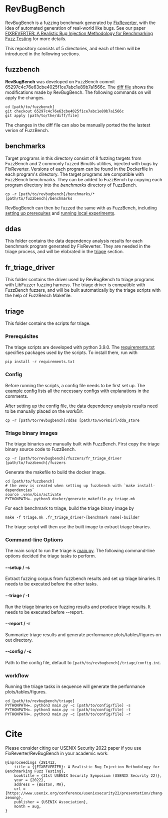 # RevBugBench
RevBugBench is a fuzzing benchmark generated by [FixReverter](https://github.com/SlaterLatiao/FixReverter),
with the idea of automated generation of real-world like bugs. 
See our paper [FIXREVERTER: A Realistic Bug Injection Methodology for Benchmarking Fuzz Testing](https://www.usenix.org/conference/usenixsecurity22/presentation/zhang-zenong) for more details.

This repository consists of 5 directories, and each of them will be introduced in the following sections.

## fuzzbench
**RevBugBench** was developed on FuzzBench commit 65297c4c76e63cbe4025f1ce7abc1e89b7a1566c. 
The [diff file](/fuzzbench/revbugbench.patch) shows the modifications made by RevBugBench. 
The following commands on will apply the changes.
```
cd [path/to/fuzzbench]
git checkout 65297c4c76e63cbe4025f1ce7abc1e89b7a1566c
git apply [path/to/the/diff/file]
```
The changes in the diff file can also be manually ported the the lastest verion of FuzzBench.

## benchmarks
Target programs in this directory consist of 8 fuzzing targets from FuzzBench and 2 commonly fuzzed Binutils utilities, 
injected with bugs by FixReverter. 
Versions of each program can be found in the Dockerfile in each program's directory. 
The target programs are compatible with FuzzBench benchmarks.
They can be added to FuzzBench by copying each program directory into the _benchmarks_ directory of FuzzBench.
```
cp -r [path/to/revbugbench]/benchmarks/* [path/to/fuzzbench]/benchmarks
```
RevBugBench can then be fuzzed the same with as FuzzBench, including 
[setting up prerequites](https://google.github.io/fuzzbench/getting-started/prerequisites/) and 
[running local experiments](https://google.github.io/fuzzbench/running-a-local-experiment).

## ddas
This folder contains the data dependency analysis results for each benchmark program generated by FixReverter.
They are needed in the triage process, and will be elobrated in the [triage](##triage) section.

## fr_triage_driver
This folder contains the driver used by RevBugBench to triage programs with LibFuzzer fuzzing harness.
The triage driver is compatible with FuzzBench fuzzers, and will be built automatically by the triage scripts with the help of FuzzBench Makefile.


## triage
This folder contains the scripts for triage.

### Prerequisites
The triage scripts are developed with python 3.9.0. The [requirements.txt](/triage/requirements.txt) specifies packages used by the scripts. To install them, run with
```
pip install -r requirements.txt
```
### Config
Before running the scripts, a config file needs to be first set up.
The [example config](/triage/config.ini) lists all the necessary configs with explanations in the comments.

After setting up the config file, the data dependency analysis results need to be manually placed on the _workDir_.

```
cp -r [path/to/revbugbench]/ddas [path/to/workDir]/dda_store
```
### Triage binary images
The triage binaries are manually built with FuzzBench. First copy the triage binary source code to FuzzBench.
```
cp -r [path/to/revbugbench]/fuzzers/fr_triage_driver [path/to/fuzzbench]/fuzzers
```
Generate the makefile to build the docker image.
```
cd [path/to/fuzzbench]
# the venv is created when setting up fuzzbench with `make install-dependencies`
source .venv/bin/activate
PYTHONPATH=. python3 docker/generate_makefile.py triage.mk
```
For each benchmark to triage, build the triage binary image by
```
make -f triage.mk .fr_triage_driver-[benchmark name]-builder
```
The triage script will then use the built image to extract triage binaries.

### Command-line Options
The main script to run the triage is [main.py](/triage/main.py).
The following command-line options decided the triage tasks to perform.
#### --setup / -s
Extract fuzzing corpus from fuzzbench results and set up triage binaries.
It needs to be executed before the other tasks.
#### --triage / -t
Run the triage binaries on fuzzing results and produce triage results.
It needs to be executed before --report.
#### --report / -r
Summarize triage results and generate performance plots/tables/figures on out directory.
#### --config / -c
Path to the config file, default to `[path/to/revbugbench]/triage/config.ini`.

### workflow
Running the triage tasks in sequence will generate the performance plots/tables/figures.
```
cd [path/to/revbugbench/triage]
PYTHONPATH=. python3 main.py -c [path/to/config/file] -s
PYTHONPATH=. python3 main.py -c [path/to/config/file] -t
PYTHONPATH=. python3 main.py -c [path/to/config/file] -r
```

# Cite
Please consider citing our USENIX Security 2022 paper if you use FixReverter/RevBugBench in your academic work:
```
@inproceedings {281412,
	title = {{FIXREVERTER}: A Realistic Bug Injection Methodology for Benchmarking Fuzz Testing},
	booktitle = {31st USENIX Security Symposium (USENIX Security 22)},
	year = {2022},
	address = {Boston, MA},
	url = {https://www.usenix.org/conference/usenixsecurity22/presentation/zhang-zenong},
	publisher = {USENIX Association},
	month = aug,
}
```
